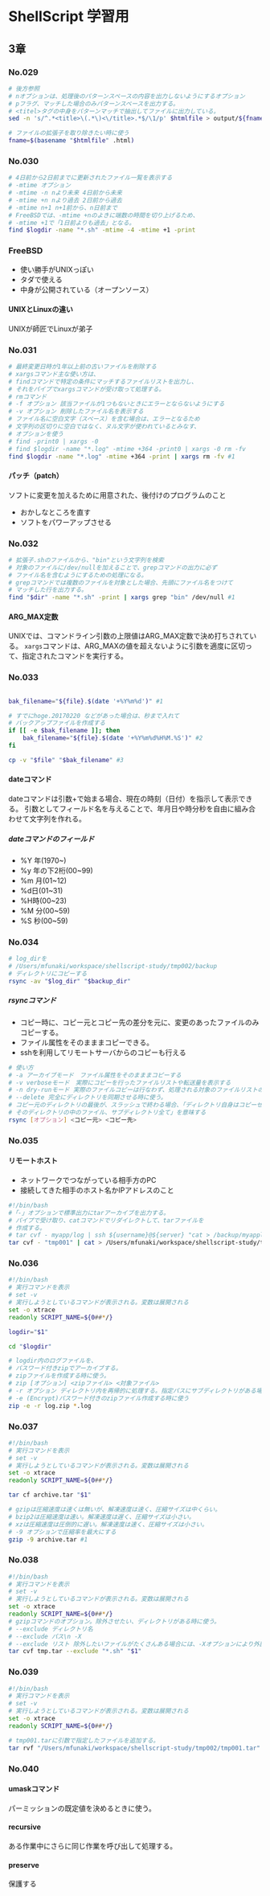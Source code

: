 # ShellScript 学習用

## 3章
### No.029
```bash
# 後方参照
# nオプションは、処理後のパターンスペースの内容を出力しないようにするオプション
# pフラグ、マッチした場合のみパターンスペースを出力する。
# <titel>タグの中身をパターンマッチで抽出してファイルに出力している。
sed -n 's/^.*<title>\(.*\)<\/title>.*$/\1/p' $htmlfile > output/${fname}.txt
```
```bash
# ファイルの拡張子を取り除きたい時に使う
fname=$(basename "$htmlfile" .html)
```
### No.030
```bash
# 4日前から2日前までに更新されたファイル一覧を表示する
# -mtime オプション
# -mtime -n nより未来 4日前から未来
# -mtime +n nより過去 2日前から過去
# -mtime n+1 n+1前から、n日前まで
# FreeBSDでは、-mtime +nのよきに端数の時間を切り上げるため、
# -mtime +1で「1日前よりも過去」となる。
find $logdir -name "*.sh" -mtime -4 -mtime +1 -print
```
### FreeBSD
* 使い勝手がUNIXっぽい
* タダで使える
* 中身が公開されている（オープンソース）
#### UNIXとLinuxの違い
UNIXが師匠でLinuxが弟子

### No.031
```bash
# 最終変更日時が1年以上前の古いファイルを削除する
# xargsコマンド主な使い方は、
# findコマンドで特定の条件にマッチするファイルリストを出力し、
# それをパイプでxargsコマンドが受け取って処理する。
# rmコマンド
# -f オプション 該当ファイルが1つもないときにエラーとならないようにする
# -v オプション 削除したファイル名を表示する
# ファイル名に空白文字（スペース）を含む場合は、エラーとなるため
# 文字列の区切りに空白ではなく、ヌル文字が使われているとみなす、
# オプションを使う
# find -print0 | xargs -0
# find $logdir -name "*.log" -mtime +364 -print0 | xargs -0 rm -fv
find $logdir -name "*.log" -mtime +364 -print | xargs rm -fv #1
```
#### パッチ（patch）
ソフトに変更を加えるために用意された、後付けのプログラムのこと
* おかしなところを直す
* ソフトをパワーアップさせる

### No.032
```bash
# 拡張子.shのファイルから、"bin"という文字列を検索
# 対象のファイルに/dev/nullを加えることで、grepコマンドの出力に必ず
# ファイル名を含むようにするための処理になる。
# grepコマンドでは複数のファイルを対象とした場合、先頭にファイル名をつけて
# マッチした行を出力する。
find "$dir" -name "*.sh" -print | xargs grep "bin" /dev/null #1
```
#### ARG_MAX定数
UNIXでは、コマンドライン引数の上限値はARG_MAX定数で決め打ちされている。
`xargs`コマンドは、ARG_MAXの値を超えないように引数を適度に区切って、指定されたコマンドを実行する。

### No.033
```bash

bak_filename="${file}.$(date '+%Y%m%d')" #1

# すでにhoge.20170220 などがあった場合は、秒まで入れて
# バックアップファイルを作成する
if [[ -e $bak_filename ]]; then
    bak_filename="${file}.$(date '+%Y%m%d%H%M.%S')" #2
fi

cp -v "$file" "$bak_filename" #3
```

#### dateコマンド
dateコマンドは引数+で始まる場合、現在の時刻（日付）を指示して表示できる。
引数としてフィールド名を与えることで、年月日や時分秒を自由に組み合わせて文字列を作れる。
##### dateコマンドのフィールド
* %Y 年(1970~)
* %y 年の下2桁(00~99)
* %m 月(01~12)
* %d日(01~31)
* %H時(00~23)
* %M 分(00~59)
* %S 秒(00~59)

### No.034
```bash
# log_dirを
# /Users/mfunaki/workspace/shellscript-study/tmp002/backup
# ディレクトリにコピーする
rsync -av "$log_dir" "$backup_dir"
```
##### rsyncコマンド
* コピー時に、コピー元とコピー先の差分を元に、変更のあったファイルのみコピーする。
* ファイル属性をそのまままコピーできる。
* sshを利用してリモートサーバからのコピーも行える
```bash
# 使い方
# -a アーカイブモード　ファイル属性をそのまままコピーする
# -v verboseモード　実際にコピーを行ったファイルリストや転送量を表示する
# -n dry-runモード 実際のファイルコピーは行なわず、処理される対象のファイルリストのみ出力される
# --delete 完全にディレクトリを同期させる時に使う。
# コピー元のディレクトリの最後が、スラッシュで終わる場合、「ディレクトリ自身はコピーせず、
# そのディレクトリの中のファイル、サブディレクトリ全て」を意味する
rsync [オプション] <コピー元> <コピー先>
```

### No.035
#### リモートホスト
* ネットワークでつながっている相手方のPC
* 接続してきた相手のホスト名かIPアドレスのこと

```bash
#!/bin/bash
#「-」オプションで標準出力にtarアーカイブを出力する。
# パイプで受け取り、catコマンドでリダイレクトして、tarファイルを
# 作成する。
# tar cvf - myapp/log | ssh ${username}@${server} "cat > /backup/myapplog.tar" #2
tar cvf - "tmp001" | cat > /Users/mfunaki/workspace/shellscript-study/tmp002/tmp001.tar
```

### No.036

```bash
#!/bin/bash
# 実行コマンドを表示
# set -v
# 実行しようとしているコマンドが表示される。変数は展開される
set -o xtrace
readonly SCRIPT_NAME=${0##*/}

logdir="$1"

cd "$logdir"

# logdir内のログファイルを、
# パスワード付きzipでアーカイブする。
# zipファイルを作成する時に使う。
# zip [オプション] <zipファイル> <対象ファイル>
# -r オプション ディレクトリ内を再帰的に処理する。指定パスにサブディレクトリがある場合にはその中身を対象とする。
# -e (Encrypt)パスワード付きのzipファイル作成する時に使う
zip -e -r log.zip *.log
```

### No.037

```bash
#!/bin/bash
# 実行コマンドを表示
# set -v
# 実行しようとしているコマンドが表示される。変数は展開される
set -o xtrace
readonly SCRIPT_NAME=${0##*/}

tar cf archive.tar "$1"

# gzipは圧縮速度は速くは無いが、解凍速度は速く、圧縮サイズは中くらい。
# bzip2は圧縮速度は速い。解凍速度は遅く、圧縮サイズは小さい。
# xzは圧縮速度は圧倒的に遅い。解凍速度は速く、圧縮サイズは小さい。
# -9 オプションで圧縮率を最大にする
gzip -9 archive.tar #1
```

### No.038
```bash
#!/bin/bash
# 実行コマンドを表示
# set -v
# 実行しようとしているコマンドが表示される。変数は展開される
set -o xtrace
readonly SCRIPT_NAME=${0##*/}
# gzipコマンドのオプション。除外させたい、ディレクトリがある時に使う。
# --exclude ディレクトリ名
# --exclude パス\n -X
# --exclude リスト 除外したいファイルがたくさんある場合には、-Xオプションにより外部ファイルに記述した除外リストを適用できる。
tar cvf tmp.tar --exclude "*.sh" "$1"
```

### No.039
```bash
#!/bin/bash
# 実行コマンドを表示
# set -v
# 実行しようとしているコマンドが表示される。変数は展開される
set -o xtrace
readonly SCRIPT_NAME=${0##*/}

# tmp001.tarに引数で指定したファイルを追加する。
tar rvf "/Users/mfunaki/workspace/shellscript-study/tmp002/tmp001.tar" "$1"
```

### No.040
#### umaskコマンド
パーミッションの既定値を決めるときに使う。

#### recursive
ある作業中にさらに同じ作業を呼び出して処理する。

#### preserve
保護する